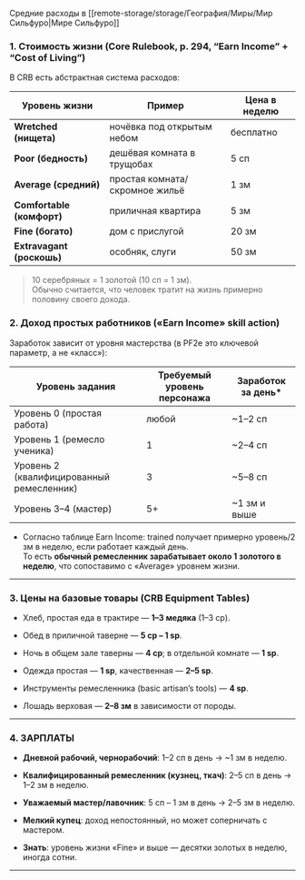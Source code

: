 Средние расходы в [[remote-storage/storage/География/Миры/Мир Сильфуро|Мире Сильфуро]]
### 1. **Стоимость жизни (Core Rulebook, p. 294, “Earn Income” + “Cost of Living”)**

В CRB есть абстрактная система расходов:

| Уровень жизни             | Пример                         | Цена в неделю |
| ------------------------- | ------------------------------ | ------------- |
| **Wretched (нищета)**     | ночёвка под открытым небом     | бесплатно     |
| **Poor (бедность)**       | дешёвая комната в трущобах     | 5 сп          |
| **Average (средний)**     | простая комната/скромное жильё | 1 зм          |
| **Comfortable (комфорт)** | приличная квартира             | 5 зм          |
| **Fine (богато)**         | дом с прислугой                | 20 зм         |
| **Extravagant (роскошь)** | особняк, слуги                 | 50 зм         |

> 10 серебряных = 1 золотой (10 сп = 1 зм).  
> Обычно считается, что человек тратит на жизнь примерно половину своего дохода.
### 2. **Доход простых работников («Earn Income» skill action)**

Заработок зависит от уровня мастерства (в PF2e это ключевой параметр, а не «класс»):

|Уровень задания|Требуемый уровень персонажа|Заработок за день*|
|---|---|---|
|Уровень 0 (простая работа)|любой|~1–2 сп|
|Уровень 1 (ремесло ученика)|1|~2–4 сп|
|Уровень 2 (квалифицированный ремесленник)|3|~5–8 сп|
|Уровень 3–4 (мастер)|5+|~1 зм и выше|

* Согласно таблице Earn Income: trained получает примерно уровень/2 зм в неделю, если работает каждый день.  
То есть **обычный ремесленник зарабатывает около 1 золотого в неделю**, что сопоставимо с «Average» уровнем жизни.

---

### 3. **Цены на базовые товары (CRB Equipment Tables)**

- Хлеб, простая еда в трактире — **1–3 медяка** (1–3 cp).
    
- Обед в приличной таверне — **5 cp – 1 sp**.
    
- Ночь в общем зале таверны — **4 cp**; в отдельной комнате — **1 sp**.
    
- Одежда простая — **1 sp**, качественная — **2–5 sp**.
    
- Инструменты ремесленника (basic artisan’s tools) — **4 sp**.
    
- Лошадь верховая — **2–8 зм** в зависимости от породы.

---

### 4. **ЗАРПЛАТЫ**

- **Дневной рабочий, чернорабочий**: 1–2 сп в день → ~1 зм в неделю.
    
- **Квалифицированный ремесленник (кузнец, ткач)**: 2–5 сп в день → 1–2 зм в неделю.
    
- **Уважаемый мастер/лавочник**: 5 сп – 1 зм в день → 2–5 зм в неделю.
    
- **Мелкий купец**: доход непостоянный, но может соперничать с мастером.
    
- **Знать**: уровень жизни «Fine» и выше — десятки золотых в неделю, иногда сотни.
    

---

